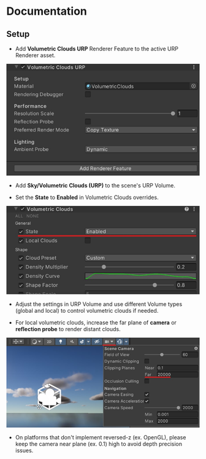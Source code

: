 Documentation
=============

Setup
-------------

- Add **Volumetric Clouds URP** Renderer Feature to the active URP Renderer asset.

 ![AddRendererFeature](./Documentation/Images/Settings/URP_RendererFeature_VolumetricClouds.jpg)

- Add **Sky/Volumetric Clouds (URP)** to the scene's URP Volume.

- Set the **State** to **Enabled** in Volumetric Clouds overrides.

 ![AddVolumeOverride](./Documentation/Images/Settings/URP_VolumeOverride_VolumetricClouds.jpg)

- Adjust the settings in URP Volume and use different Volume types (global and local) to control volumetric clouds if needed.

- For local volumetric clouds, increase the far plane of **camera** or **reflection probe** to render distant clouds.

 ![AdjustFarPlane](./Documentation/Images/Settings/URP_SceneCamera_FarPlane.jpg)

- On platforms that don't implement reversed-z (ex. OpenGL), please keep the camera near plane (ex. 0.1) high to avoid depth precision issues.